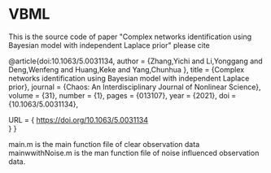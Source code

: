 # VBML
This is the source code of paper "Complex networks identification using Bayesian model with independent Laplace prior" please cite 

@article{doi:10.1063/5.0031134,
author = {Zhang,Yichi  and Li,Yonggang  and Deng,Wenfeng  and Huang,Keke  and Yang,Chunhua },
title = {Complex networks identification using Bayesian model with independent Laplace prior},
journal = {Chaos: An Interdisciplinary Journal of Nonlinear Science},
volume = {31},
number = {1},
pages = {013107},
year = {2021},
doi = {10.1063/5.0031134},

URL = { 
        https://doi.org/10.1063/5.0031134    
}
}

main.m is the main function file of clear observation data 
mainwwithNoise.m is the man function file of noise influenced observation data.
